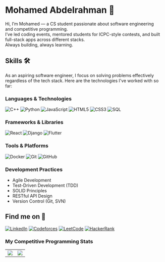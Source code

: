 # Mohamed Abdelrahman 👋

Hi, I’m Mohamed — a CS student passionate about software engineering and competitive programming.  
I’ve led coding events, mentored students for ICPC-style contests, and built full-stack apps across different stacks.  
Always building, always learning.

## Skills 🛠️

As an aspiring software engineer, I focus on solving problems effectively regardless of the tech stack. Here are the technologies I've worked with so far:

### Languages & Technologies

![C++](https://img.shields.io/badge/C++-00599C?style=for-the-badge&logo=c%2B%2B&logoColor=white)
![Python](https://img.shields.io/badge/Python-3776AB?style=for-the-badge&logo=python&logoColor=white)
![JavaScript](https://img.shields.io/badge/JavaScript-F7DF1E?style=for-the-badge&logo=javascript&logoColor=black)
![HTML5](https://img.shields.io/badge/HTML5-E34F26?style=for-the-badge&logo=html5&logoColor=white)
![CSS3](https://img.shields.io/badge/CSS3-1572B6?style=for-the-badge&logo=css3&logoColor=white)
![SQL](https://img.shields.io/badge/SQL-4479A1?style=for-the-badge&logo=mysql&logoColor=white)

### Frameworks & Libraries

![React](https://img.shields.io/badge/React-20232A?style=for-the-badge&logo=react&logoColor=61DAFB)
![Django](https://img.shields.io/badge/Django-092E20?style=for-the-badge&logo=django&logoColor=white)
![Flutter](https://img.shields.io/badge/Flutter-02569B?style=for-the-badge&logo=flutter&logoColor=white)

### Tools & Platforms

![Docker](https://img.shields.io/badge/Docker-2496ED?style=for-the-badge&logo=docker&logoColor=white)
![Git](https://img.shields.io/badge/Git-F05032?style=for-the-badge&logo=git&logoColor=white)
![GitHub](https://img.shields.io/badge/GitHub-100000?style=for-the-badge&logo=github&logoColor=white)

### Development Practices

- Agile Development
- Test-Driven Development (TDD)
- SOLID Principles
- RESTful API Design
- Version Control (Git, SVN)

## Find me on 🔗

[![LinkedIn](https://img.shields.io/badge/LinkedIn-0077B5?style=for-the-badge&logo=linkedin&logoColor=white)](https://www.linkedin.com/in/mohamed-s-abdelrahman-74bb2b23a/)
[![Codeforces](https://img.shields.io/badge/Codeforces-1F8ACB?style=for-the-badge&logo=codeforces&logoColor=white)](https://codeforces.com/profile/mosalah_02)
[![LeetCode](https://img.shields.io/badge/LeetCode-FFA116?style=for-the-badge&logo=leetcode&logoColor=black)](https://leetcode.com/mrmosa02/)
[![HackerRank](https://img.shields.io/badge/HackerRank-2EC866?style=for-the-badge&logo=HackerRank&logoColor=white)](https://www.hackerrank.com/agentmohamed_47)

### My Competitive Programming Stats

<table>
  <tr>
    <td>
      <a href="https://codeforces.com/profile/mosalah_02">
        <img src="https://codeforces-readme-stats.vercel.app/api/card?username=mosalah_02" />
      </a>
    </td>
    <td>
      <a href="https://leetcode.com/mrmosa02">
        <img src="https://leetcard.jacoblin.cool/mrmosa02" />
      </a>
    </td>
  </tr>
</table>


